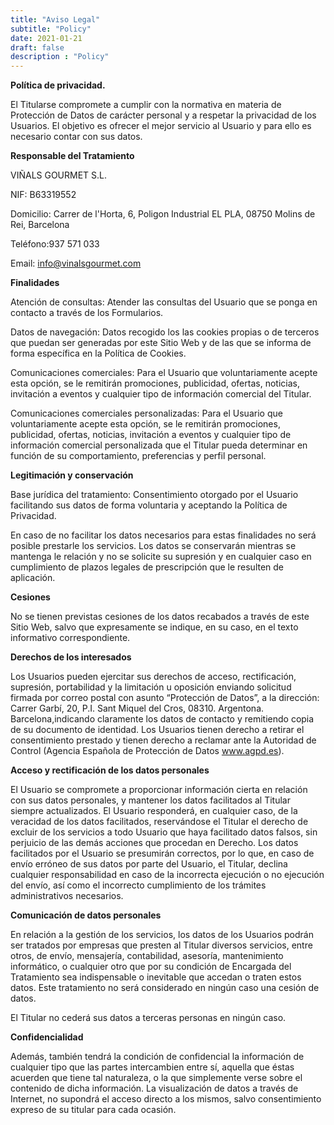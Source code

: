 ```yaml
---
title: "Aviso Legal"
subtitle: "Policy"
date: 2021-01-21
draft: false
description : "Policy"
---
```

**Política de privacidad.**

El Titularse compromete a cumplir con la normativa en materia de Protección de Datos de carácter personal y a respetar la privacidad de los Usuarios. El objetivo es ofrecer el mejor servicio al Usuario y para ello es necesario contar con sus datos.

**Responsable del Tratamiento**

VIÑALS GOURMET S.L.

NIF: B63319552

Domicilio:  Carrer de l'Horta, 6, Poligon Industrial EL PLA, 08750 Molins de Rei, Barcelona

Teléfono:937 571 033

Email: info@vinalsgourmet.com

**Finalidades**

Atención de consultas: Atender las consultas del Usuario que se ponga en contacto a través de los Formularios.

Datos de navegación: Datos recogido los las cookies propias o de terceros que puedan ser generadas por este Sitio Web y de las que se informa de forma específica en la Política de Cookies.

Comunicaciones comerciales: Para el Usuario que voluntariamente acepte esta opción, se le remitirán promociones, publicidad, ofertas, noticias, invitación a eventos y cualquier tipo de información comercial del Titular.

Comunicaciones comerciales personalizadas: Para el Usuario que voluntariamente acepte esta opción, se le remitirán promociones, publicidad, ofertas, noticias, invitación a eventos y cualquier tipo de información comercial personalizada que el Titular pueda determinar en función de su comportamiento, preferencias y perfil personal.

**Legitimación y conservación**

Base jurídica del tratamiento: Consentimiento otorgado por el Usuario facilitando sus datos de forma voluntaria y aceptando la Política de Privacidad.

En caso de no facilitar los datos necesarios para estas finalidades no será posible prestarle los servicios. Los datos se conservarán mientras se mantenga le relación y no se solicite su supresión y en cualquier caso en cumplimiento de plazos legales de prescripción que le resulten de aplicación.

**Cesiones**

No se tienen previstas cesiones de los datos recabados a través de este Sitio Web, salvo que expresamente se indique, en su caso, en el texto informativo correspondiente.

**Derechos de los interesados**

Los Usuarios pueden ejercitar sus derechos de acceso, rectificación, supresión, portabilidad y la limitación u oposición enviando solicitud firmada por correo postal con asunto “Protección de Datos”, a la dirección: Carrer Garbí, 20, P.I. Sant Miquel del Cros, 08310. Argentona. Barcelona,indicando claramente los datos de contacto y remitiendo copia de su documento de identidad. Los Usuarios tienen derecho a retirar el consentimiento prestado y tienen derecho a reclamar ante la Autoridad de Control (Agencia Española de Protección de Datos www.agpd.es).

**Acceso y rectificación de los datos personales**

El Usuario se compromete a proporcionar información cierta en relación con sus datos personales, y mantener los datos facilitados al Titular siempre actualizados. El Usuario responderá, en cualquier caso, de la veracidad de los datos facilitados, reservándose el Titular el derecho de excluir de los servicios a todo Usuario que haya facilitado datos falsos, sin perjuicio de las demás acciones que procedan en Derecho. Los datos facilitados por el Usuario se presumirán correctos, por lo que, en caso de envío erróneo de sus datos por parte del Usuario, el Titular, declina cualquier responsabilidad en caso de la incorrecta ejecución o no ejecución del envío, así como el incorrecto cumplimiento de los trámites administrativos necesarios.

**Comunicación de datos personales**

En relación a la gestión de los servicios, los datos de los Usuarios podrán ser tratados por empresas que presten al Titular diversos servicios, entre otros, de envío, mensajería, contabilidad, asesoría, mantenimiento informático, o cualquier otro que por su condición de Encargada del Tratamiento sea indispensable o inevitable que accedan o traten estos datos. Este tratamiento no será considerado en ningún caso una cesión de datos.

El Titular no cederá sus datos a terceras personas en ningún caso.

**Confidencialidad**

Además, también tendrá la condición de confidencial la información de cualquier tipo que las partes intercambien entre sí, aquella que éstas acuerden que tiene tal naturaleza, o la que simplemente verse sobre el contenido de dicha información. La visualización de datos a través de Internet, no supondrá el acceso directo a los mismos, salvo consentimiento expreso de su titular para cada ocasión.